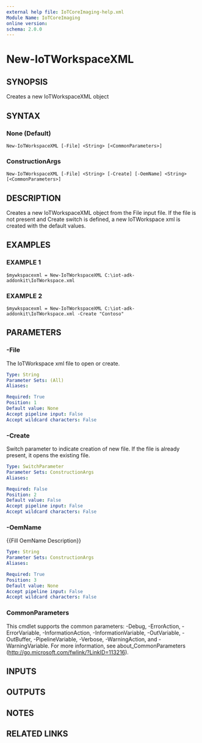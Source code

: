 ```yaml
---
external help file: IoTCoreImaging-help.xml
Module Name: IoTCoreImaging
online version:
schema: 2.0.0
---
```


# New-IoTWorkspaceXML

## SYNOPSIS
Creates a new IoTWorkspaceXML object

## SYNTAX

### None (Default)
```
New-IoTWorkspaceXML [-File] <String> [<CommonParameters>]
```

### ConstructionArgs
```
New-IoTWorkspaceXML [-File] <String> [-Create] [-OemName] <String> [<CommonParameters>]
```

## DESCRIPTION
Creates a new IoTWorkspaceXML object from the File input file.
If the file is not present and Create switch is defined, a new IoTWorkspace xml is created with the default values.

## EXAMPLES

### EXAMPLE 1
```
$mywkspacexml = New-IoTWorkspaceXML C:\iot-adk-addonkit\IoTWorkspace.xml
```

### EXAMPLE 2
```
$mywkspacexml = New-IoTWorkspaceXML C:\iot-adk-addonkit\IoTWorkspace.xml -Create "Contoso"
```

## PARAMETERS

### -File
The IoTWorkspace xml file to open or create.

```yaml
Type: String
Parameter Sets: (All)
Aliases:

Required: True
Position: 1
Default value: None
Accept pipeline input: False
Accept wildcard characters: False
```

### -Create
Switch parameter to indicate creation of new file.
If the file is already present, it opens the existing file.

```yaml
Type: SwitchParameter
Parameter Sets: ConstructionArgs
Aliases:

Required: False
Position: 2
Default value: False
Accept pipeline input: False
Accept wildcard characters: False
```

### -OemName
{{Fill OemName Description}}

```yaml
Type: String
Parameter Sets: ConstructionArgs
Aliases:

Required: True
Position: 3
Default value: None
Accept pipeline input: False
Accept wildcard characters: False
```

### CommonParameters
This cmdlet supports the common parameters: -Debug, -ErrorAction, -ErrorVariable, -InformationAction, -InformationVariable, -OutVariable, -OutBuffer, -PipelineVariable, -Verbose, -WarningAction, and -WarningVariable. For more information, see about_CommonParameters (http://go.microsoft.com/fwlink/?LinkID=113216).

## INPUTS

## OUTPUTS

## NOTES

## RELATED LINKS
